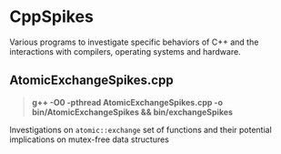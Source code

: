# CppSpikes

Various programs to investigate specific behaviors of C++ and the interactions with compilers, operating systems and hardware.

## AtomicExchangeSpikes.cpp
>**g++ -O0 -pthread AtomicExchangeSpikes.cpp -o bin/AtomicExchangeSpikes && bin/exchangeSpikes**

Investigations on `atomic::exchange` set of functions and their potential implications on mutex-free data structures
